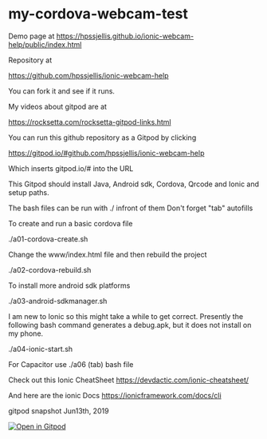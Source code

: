 # my-cordova-webcam-test


Demo page at https://hpssjellis.github.io/ionic-webcam-help/public/index.html

Repository at 

https://github.com/hpssjellis/ionic-webcam-help

You can fork it and see if it runs.

My videos about gitpod are at

https://rocksetta.com/rocksetta-gitpod-links.html



You can run this github repository as a Gitpod by clicking

https://gitpod.io/#github.com/hpssjellis/ionic-webcam-help

Which inserts gitpod.io/# into the URL 

This Gitpod should install Java, Android sdk, Cordova, Qrcode and Ionic and setup paths.

The bash files can be run with ./ infront of them Don't forget "tab" autofills


To create and run a basic cordova file 

./a01-cordova-create.sh    


Change the www/index.html file and then rebuild the project

./a02-cordova-rebuild.sh

To install more android sdk platforms 

./a03-android-sdkmanager.sh



I am new to Ionic so this might take a while to get correct. Presently the following bash command generates a debug.apk, but it does not install on my phone.

./a04-ionic-start.sh



For Capacitor use ./a06 (tab) bash file



Check out this Ionic CheatSheet
https://devdactic.com/ionic-cheatsheet/


And here are the ionic Docs
https://ionicframework.com/docs/cli



gitpod snapshot Jun13th, 2019

[![Open in Gitpod](https://gitpod.io/button/open-in-gitpod.svg)](https://gitpod.io#snapshot/909e6839-50d2-4a70-a67f-fdb5df14182d)


